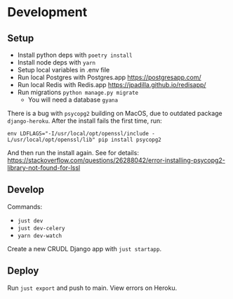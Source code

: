 # Development

## Setup

- Install python deps with `poetry install`
- Install node deps with `yarn`
- Setup local variables in .env file
- Run local Postgres with Postgres.app https://postgresapp.com/
- Run local Redis with Redis.app https://jpadilla.github.io/redisapp/
- Run migrations `python manage.py migrate`
  - You will need a database `gyana`

There is a bug with `psycopg2` building on MacOS, due to outdated package
`django-heroku`. After the install fails the first time, run:

```
env LDFLAGS="-I/usr/local/opt/openssl/include -L/usr/local/opt/openssl/lib" pip install psycopg2
```

And then run the install again. See for details:
https://stackoverflow.com/questions/26288042/error-installing-psycopg2-library-not-found-for-lssl

## Develop

Commands:

- `just dev`
- `just dev-celery`
- `yarn dev-watch`

Create a new CRUDL Django app with `just startapp`.

## Deploy

Run `just export` and push to main. View errors on Heroku.
